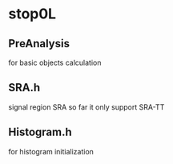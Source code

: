 # stop0L

PreAnalysis 
------------------------------
for basic objects calculation

SRA.h
-------------------------------
signal region SRA so far it only support SRA-TT

Histogram.h 
--------------------------
for histogram initialization

